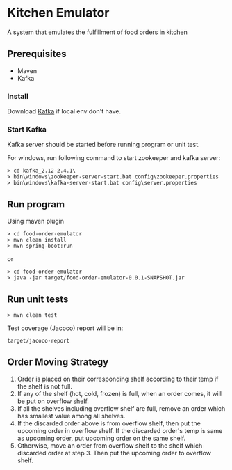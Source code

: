 # Kitchen Emulator

A system that emulates the fulfillment of food orders in kitchen

## Prerequisites
* Maven
* Kafka

### Install
Download [Kafka](https://kafka.apache.org/quickstart) if local env don't have.

### Start Kafka
Kafka server should be started before running program or unit test.

For windows, run following command to start zookeeper and kafka server:
```
> cd kafka_2.12-2.4.1\
> bin\windows\zookeeper-server-start.bat config\zookeeper.properties
> bin\windows\kafka-server-start.bat config\server.properties
```

## Run program
Using maven plugin
```
> cd food-order-emulator
> mvn clean install
> mvn spring-boot:run
```
or
```
> cd food-order-emulator
> java -jar target/food-order-emulator-0.0.1-SNAPSHOT.jar
```

## Run unit tests
```
> mvn clean test
```
Test coverage (Jacoco) report will be in:
```
target/jacoco-report
```

## Order Moving Strategy
1. Order is placed on their corresponding shelf according to their temp if the shelf is not full. 
2. If any of the shelf (hot, cold, frozen) is full, when an order comes, it will be put on overflow shelf.
3. If all the shelves including overflow shelf are full, remove an order which has smallest value among all shelves.
4. If the discarded order above is from overflow shelf, then put the upcoming order in overflow shelf. If the discarded order's 
temp is same as upcoming order, put upcoming order on the same shelf. 
5. Otherwise, move an order from overflow shelf to the shelf which discarded order at step 3.
Then put the upcoming order to overflow shelf.


